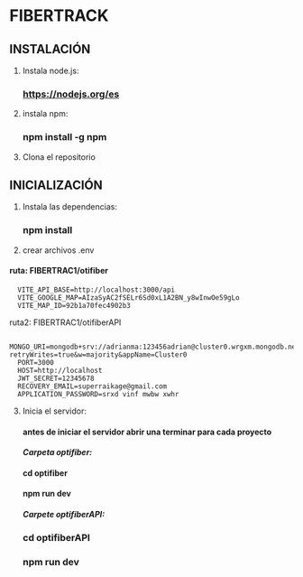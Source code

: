 # FIBERTRACK

## INSTALACIÓN
  
 1. Instala node.js:
    ### https://nodejs.org/es
     
 2. instala npm:
     ### npm install -g npm

 3. Clona el repositorio
         
## INICIALIZACIÓN

1. Instala las dependencias:
    ### npm install
2. crear archivos .env
  #### ruta: FIBERTRAC1/otifiber
   
      VITE_API_BASE=http://localhost:3000/api
      VITE_GOOGLE_MAP=AIzaSyAC2fSELr6Sd0xL1A2BN_y8wInwOe59gLo
      VITE_MAP_ID=92b1a70fec4902b3
     
   ruta2: FIBERTRAC1/otifiberAPI

      MONGO_URI=mongodb+srv://adrianma:123456adrian@cluster0.wrgxm.mongodb.net/?retryWrites=true&w=majority&appName=Cluster0
      PORT=3000
      HOST=http://localhost
      JWT_SECRET=12345678
      RECOVERY_EMAIL=superraikage@gmail.com
      APPLICATION_PASSWORD=srxd vinf mwbw xwhr
         
3. Inicia el servidor:
   #### antes de iniciar el servidor abrir una terminar para cada proyecto
   #### ***Carpeta optifiber:***
     #### cd optifiber
     #### npm run dev

   #### ***Carpete optifiberAPI:***
     ### cd optifiberAPI
     ### npm run dev
   
